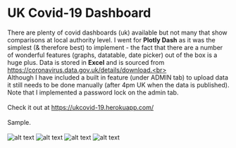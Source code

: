 # UK Covid-19 Dashboard
There are plenty of covid dashboards (uk) available but not many that show comparisons at local authority level.
I went for **Plotly Dash** as it was the simplest (& therefore best) to implement - the fact that there are a number of wonderful features (graphs, datatable, date picker) out of the box is a huge plus. Data is stored in **Excel** and is sourced from https://coronavirus.data.gov.uk/details/download.<br><br>
Although I have included a built in feature (under ADMIN tab) to upload data it still needs to be done manually (after 4pm UK when the data is published). Note that I implemented a password lock on the admin tab.<br><br>
Check it out at https://ukcovid-19.herokuapp.com/<br><br>
Sample.<br><br>
![alt text](https://github.com/waiky8/ukcovid-19/blob/main/screenshots/Screenshot_20210209-173221_Chrome.jpg)
![alt text](https://github.com/waiky8/ukcovid-19/blob/main/screenshots/Screenshot_20210209-173322_Chrome.jpg)
![alt text](https://github.com/waiky8/ukcovid-19/blob/main/screenshots/Screenshot_20210209-173337_Chrome.jpg)
![alt text](https://github.com/waiky8/ukcovid-19/blob/main/screenshots/Screenshot_20210209-173414_Chrome.jpg)
